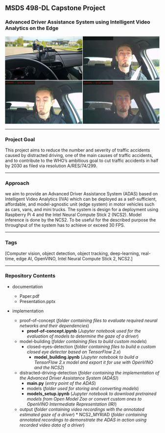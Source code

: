 ## MSDS 498-DL Capstone Project
### Advanced Driver Assistance System using Intelligent Video Analytics on the Edge

![Project image](https://github.com/anrobr/MSDS_498-DL-Capstone_Project/blob/main/header_image.png?raw=true)

---
### Project Goal
This project aims to reduce the number and severity of traffic accidents caused by distracted driving, one of the main causes of traffic accidents, and to contribute to the WHO’s ambitious goal to cut traffic accidents in half by 2030 as filed via resolution A/RES/74/299.

---
### Approach
we aim to provide an Advanced Driver Assistance System (ADAS) based on Intelligent Video Analytics (IVA) which can be deployed as a self-sufficient, affordable, and model-agnostic unit (edge system) in motor vehicles such as cars, vans, and mini trucks. The system is design for a deployment using Raspberry Pi 4 and the Intel Neural Compute Stick 2 (NCS2). Model inference is done by the NCS2. To be useful for the described purpose the throughput of the system has to achieve or exceed 30 FPS.

---
### Tags
[Computer vision, object detection, object tracking, deep-learning, real-time, edge AI, OpenVINO, Intel Neural Compute Stick 2, NCS2.]

---
### Repository Contents

* documentation
  * Paper.pdf
  * Presentation.pptx

* implementation
  * proof-of-concept (_folder containing files to evaluate required neural networks and their dependencies_)
    * **proof-of-concept.ipynb** (_Jupyter notebook used for the evaluation of models to determine the gaze of a driver_)
  * model-building (_folder containing files to build custom models_)
    * closed-eyes-detection (_folder containing files to build a custom closed eye detector based on TensorFlow 2.x_)
        * **model_building.ipynb** (_Jupyter notebook to build a TensorFlow 2.x model and export it for use with OpenVINO and the NCS2_)
  * distracted-driving-detection (_folder containing the implementation of the Advanced Driver Assistance System (ADAS)_)
    * **main.py** (_entry point of the ADAS_)
    * models (_folder used for storing and converting models_)
    * **models_setup.ipynb** (_Jupyter notebook to download pretrained models from Open Model Zoo or convert custom ones to OpenVINO Intermediate Representation (IR)_)
  * output (_folder containing video recordings with the annotated estimated gaze of a driver_) 
        * NCS2_MYRIAD (_folder containing annotated recordings to demonstrate the ADAS in action using recorded video data of a driver_)